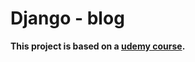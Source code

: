 # Django - blog
**This project is based on a [udemy course](https://www.udemy.com/course/python-django-the-practical-guide/).**

